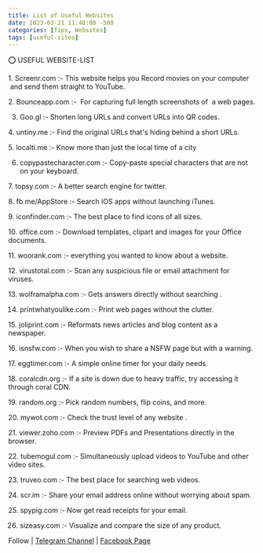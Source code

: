 ```yaml
---
title: List of Useful Websites
date: 2023-03-21 11:40:00 -500
categories: [Tips, Websites]
tags: [useful-sites]
---
```



⭕️ USEFUL WEBSITE-LIST

1. Screenr.com :- This website helps you Record movies on your computer  and send them straight to YouTube.

2. Bounceapp.com :-  For capturing full length screenshots of  a web pages.

3. Goo.gl :- Shorten long URLs and convert URLs into QR codes.

4. untiny.me :- Find the original URLs that's hiding behind a short URLs. 

5. localti.me :- Know more than just the local time of a city

6. copypastecharacter.com :- Copy-paste special characters that are not on your keyboard.

7. topsy.com :- A better search engine for twitter.

8. fb.me/AppStore :- Search iOS apps without launching iTunes.

9. iconfinder.com :- The best place to find icons of all sizes.

10. office.com :- Download templates, clipart and images for your Office documents.

11. woorank.com :- everything you wanted to know about a website.

12. virustotal.com :- Scan any suspicious file or email attachment for viruses.

13. wolframalpha.com :- Gets answers directly without searching .

14. printwhatyoulike.com :- Print web pages without the clutter.

15. joliprint.com :- Reformats news articles and blog content as a newspaper.

16. isnsfw.com :- When you wish to share a NSFW page but with a warning.

17. eggtimer.com :- A simple online timer for your daily needs.

18. coralcdn.org :- If a site is down due to heavy traffic, try accessing it through coral CDN.

19. random.org :- Pick random numbers, flip coins, and more.

20. mywot.com :- Check the trust level of any website .

21. viewer.zoho.com :- Preview PDFs and Presentations directly in the browser.

22. tubemogul.com :- Simultaneously upload videos to YouTube and other video sites.

23. truveo.com :- The best place for searching web videos.

24. scr.im :- Share your email address online without worrying about spam.

25. spypig.com :- Now get read receipts for your email.

26. sizeasy.com :- Visualize and compare the size of any product.

Follow | [Telegram Channel](https://t.me/pcdrills/) | [Facebook Page](https://facebook.com/pcdrillsofficial/)